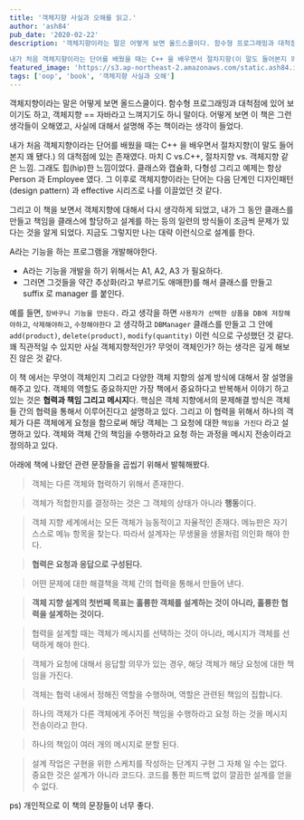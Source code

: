 ```yaml
---
title: '객체지향 사실과 오해를 읽고.'
author: 'ash84'
pub_date: '2020-02-22'
description: '객체지향이라는 말은 어떻게 보면 올드스쿨이다. 함수형 프로그래밍과 대척점에 있어 보이기도 하고, 객체지향 == 자바라고 느껴지기도 하니 말이다. 어떻게 보면 이 책은 그런 생각들이 오해였고, 사실에 대해서 설명해 주는 책이라는 생각이 들었다. 

내가 처음 객체지향이라는 단어를 배웠을 때는 C++ 을 배우면서 절차지향(이 말도 들어본지 꽤 됐다.) 의 대척점에 있는 존재였다. 마치 C vs.C++, 절차지향 vs. 객체지향 같은 느낌. 그래도 힙(hip)한 느낌이었다. 클래스와 캡슐화, 다형성 그리고 예제는 항상 Person 과 E'
featured_image: 'https://s3.ap-northeast-2.amazonaws.com/static.ash84.io/images/blog/oop-true-or-false/photo-1550767988-929d81a0a090.jpeg'
tags: ['oop', 'book', '객체지향 사실과 오해']
---
```


객체지향이라는 말은 어떻게 보면 올드스쿨이다. 함수형 프로그래밍과 대척점에 있어 보이기도 하고, 객체지향 == 자바라고 느껴지기도 하니 말이다. 어떻게 보면 이 책은 그런 생각들이 오해였고, 사실에 대해서 설명해 주는 책이라는 생각이 들었다. 

내가 처음 객체지향이라는 단어를 배웠을 때는 C++ 을 배우면서 절차지향(이 말도 들어본지 꽤 됐다.) 의 대척점에 있는 존재였다. 마치 C vs.C++, 절차지향 vs. 객체지향 같은 느낌. 그래도 힙(hip)한 느낌이었다. 클래스와 캡슐화, 다형성 그리고 예제는 항상 Person 과 Employee 였다. 그 이후로 객체지향이라는 단어는 다음 단계인 디자인패턴(design pattern) 과 effective 시리즈로 나를 이끌었던 것 같다. 

그리고 이 책을 보면서 객체지향에 대해서 다시 생각하게 되었고, 내가 그 동안 클래스를 만들고 책임을 클래스에 할당하고 설계를 하는 등의 일련의 방식들이 조금씩 문제가 있다는 것을 알게 되었다. 지금도 그렇지만 나는 대략 이런식으로 설계를 한다. 

A라는 기능을 하는 프로그램을 개발해야한다. 

- A라는 기능을 개발을 하기 위해서는 A1, A2, A3 가 필요하다.
- 그러면 그것들을 약간 추상화(라고 부르기도 애매한)를 해서 클래스를 만들고 suffix 로 manager 를 붙인다.

예를 들면, `장바구니 기능을 만든다.` 라고 생각을 하면 `사용자가 선택한 상품을 DB에 저장해야하고`, `삭제해야하고`, `수정해야한다`  고 생각하고 `DBManager` 클래스를 만들고 그 안에 `add(product)`, `delete(product)`, `modify(quantity)` 이런 식으로 구성했던 것 같다. 꽤 직관적일 수 있지만 사실 객체지향적인가? 무엇이 객체인가? 하는 생각은 깊게 해보진 않은 것 같다. 

이 책 에서는 무엇이 객체인지 그리고 다양한 객체 지향의 설계 방식에 대해서 잘 설명을 해주고 있다. 객체의 역할도 중요하지만 가장 책에서 중요하다고 반복해서 이야기 하고 있는 것은 **협력과 책임 그리고 메시지**다. 핵심은 객체 지향에서의 문제해결 방식은 객체들 간의 협력을 통해서 이루어진다고 설명하고 있다. 그리고 이 협력을 위해서 하나의 객체가 다른 객체에게 요청을 함으로써 해당 객체는 그 요청에 대한 `책임을 가진다` 라고 설명하고 있다. 객체와 객체 간의 책임을 수행하라고 요청 하는 과정을 메시지 전송이라고 정의하고 있다. 

아래에 책에 나왔던 관련 문장들을 곱씹기 위해서 발췌해봤다. 

> 객체는 다른 객체와 협력하기 위해서 존재한다.

> 객체가 적합한지를 결정하는 것은 그 객체의 상태가 아니라 **행동**이다.

> 객체 지향 세계에서는 모든 객체가 능동적이고 자율적인 존재다. 
메뉴판은 자기 스스로 메뉴 항목을 찾는다. 
따라서 설계자는 무생물을 생물처럼 의인화 해야 한다.

> **협력은 요청과 응답으로 구성된다.**

> 어떤 문제에 대한 해결책을 객체 간의 협력을 통해서 만들어 낸다.

> **객체 지향 설계의 첫번째 목표는 훌륭한 객체를 설계하는 것이 아니라, 
훌륭한 협력을 설계하는 것이다.**

> 협력을 설계할 때는 객체가 메시지를 선택하는 것이 아니라, 
메시지가 객체를 선택하게 해야 한다.

> 객체가 요청에 대해서 응답할 의무가 있는 경우, 
해당 객체가 해당 요청에 대한 책임을 가진다.

> 객체는 협력 내에서 정해진 역할을 수행하며, 역할은 관련된 책임의 집합니다.

> 하나의 객체가 다른 객체에게 주어진 책임을 
수행하라고 요청 하는 것을 메시지 전송이라고 한다.

> 하나의 책임이 여러 개의 메시지로 분할 된다.

> 설계 작업은 구현을 위한 스케치를 작성하는 단계지 구현 그 자체 일 수는 없다. 
중요한 것은 설계가 아니라 코드다. 
코드를 통한 피드백 없이 깔끔한 설계를 얻을 수 없다.

ps) 개인적으로 이 책의 문장들이 너무 좋다.
